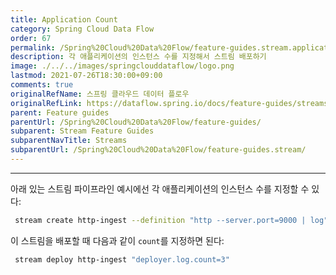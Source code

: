 ```yaml
---
title: Application Count
category: Spring Cloud Data Flow
order: 67
permalink: /Spring%20Cloud%20Data%20Flow/feature-guides.stream.application-count/
description: 각 애플리케이션의 인스턴스 수를 지정해서 스트림 배포하기
image: ./../../images/springclouddataflow/logo.png
lastmod: 2021-07-26T18:30:00+09:00
comments: true
originalRefName: 스프링 클라우드 데이터 플로우
originalRefLink: https://dataflow.spring.io/docs/feature-guides/streams/application-count/
parent: Feature guides
parentUrl: /Spring%20Cloud%20Data%20Flow/feature-guides/
subparent: Stream Feature Guides
subparentNavTitle: Streams
subparentUrl: /Spring%20Cloud%20Data%20Flow/feature-guides.stream/
---
```


---

아래 있는 스트림 파이프라인 예시에선 각 애플리케이션의 인스턴스 수를 지정할 수 있다:

```sh
 stream create http-ingest --definition "http --server.port=9000 | log"
```

이 스트림을 배포할 때 다음과 같이 `count`를 지정하면 된다:

```sh
 stream deploy http-ingest "deployer.log.count=3"
```